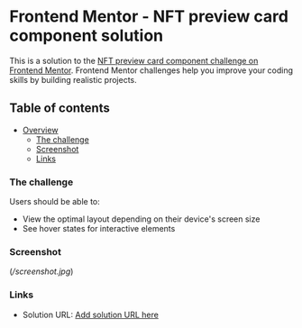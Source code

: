 # Frontend Mentor - NFT preview card component solution

This is a solution to the [NFT preview card component challenge on Frontend Mentor](https://www.frontendmentor.io/challenges/nft-preview-card-component-SbdUL_w0U). Frontend Mentor challenges help you improve your coding skills by building realistic projects. 

## Table of contents

- [Overview](#overview)
  - [The challenge](#the-challenge)
  - [Screenshot](#screenshot)
  - [Links](#links)


### The challenge

Users should be able to:

- View the optimal layout depending on their device's screen size
- See hover states for interactive elements

### Screenshot

(*/screenshot.jpg*)


### Links

- Solution URL: [Add solution URL here](https://your-solution-url.com)









